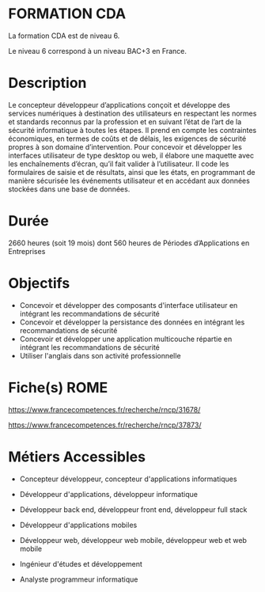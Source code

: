 # FORMATION CDA


La formation CDA est de niveau 6.

Le niveau 6 correspond à un niveau BAC+3 en France.

# Description

Le concepteur développeur d’applications conçoit et développe des services numériques à destination des utilisateurs en respectant les normes et standards reconnus par la profession et en suivant l’état de l’art de la sécurité informatique à toutes les étapes. Il prend en compte les contraintes économiques, en termes de coûts et de délais, les exigences de sécurité propres à son domaine d’intervention. Pour concevoir et développer les interfaces utilisateur de type desktop ou web, il élabore une maquette avec les enchaînements d’écran, qu’il fait valider à l’utilisateur. Il code les formulaires de saisie et de résultats, ainsi que les états, en programmant de manière sécurisée les événements utilisateur et en accédant aux données stockées dans une base de données.

# Durée

2660 heures (soit 19 mois) dont 560 heures de Périodes d’Applications en Entreprises

# Objectifs

- Concevoir et développer des composants d'interface utilisateur en intégrant les recommandations de sécurité 
- Concevoir et développer la persistance des données en intégrant les recommandations de sécurité
- Concevoir et développer une application multicouche répartie en intégrant les recommandations de sécurité 
- Utiliser l'anglais dans son activité professionnelle

# Fiche(s) ROME

https://www.francecompetences.fr/recherche/rncp/31678/

https://www.francecompetences.fr/recherche/rncp/37873/

# Métiers Accessibles

- Concepteur développeur, concepteur d'applications informatiques

- Développeur d'applications, développeur informatique

- Développeur back end, développeur front end, développeur full stack

- Développeur d'applications mobiles

- Développeur web, développeur web mobile, développeur web et web mobile

- Ingénieur d'études et développement

- Analyste programmeur informatique

